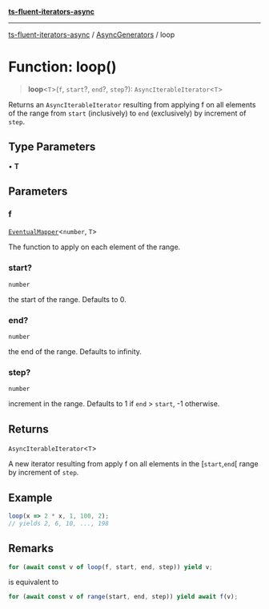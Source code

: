 [**ts-fluent-iterators-async**](../../../README.md)

---

[ts-fluent-iterators-async](../../../README.md) / [AsyncGenerators](../README.md) / loop

# Function: loop()

> **loop**\<`T`\>(`f`, `start`?, `end`?, `step`?): `AsyncIterableIterator`\<`T`\>

Returns an `AsyncIterableIterator` resulting from applying f on all elements of the range
from `start` (inclusively) to `end` (exclusively) by increment of `step`.

## Type Parameters

• **T**

## Parameters

### f

[`EventualMapper`](../../../type-aliases/EventualMapper.md)\<`number`, `T`\>

The function to apply on each element of the range.

### start?

`number`

the start of the range. Defaults to 0.

### end?

`number`

the end of the range. Defaults to infinity.

### step?

`number`

increment in the range. Defaults to 1 if `end` > `start`, -1 otherwise.

## Returns

`AsyncIterableIterator`\<`T`\>

A new iterator resulting from apply f on all elements in the [`start`,`end`[ range by increment of `step`.

## Example

```ts
loop(x => 2 * x, 1, 100, 2);
// yields 2, 6, 10, ..., 198
```

## Remarks

```ts
for (await const v of loop(f, start, end, step)) yield v;
```

is equivalent to

```ts
for (await const v of range(start, end, step)) yield await f(v);
```
